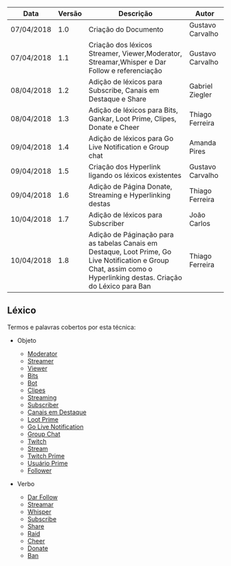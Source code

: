 |Data|Versão|Descrição|Autor|
|----|------|---------|-----|
|07/04/2018|1.0|Criação do Documento|Gustavo Carvalho|
|07/04/2018|1.1|Criação dos léxicos Streamer, Viewer,Moderator, Streamar,Whisper e Dar Follow e referenciação|Gustavo Carvalho|
|08/04/2018|1.2|Adição de léxicos para Subscribe, Canais em Destaque e Share|Gabriel Ziegler|
|08/04/2018|1.3|Adição de léxicos para Bits, Gankar, Loot Prime, Clipes, Donate e Cheer|Thiago Ferreira|
|09/04/2018|1.4|Adição de léxicos para Go Live Notification e Group chat|Amanda Pires|
|09/04/2018|1.5|Criação dos Hyperlink ligando os léxicos existentes|Gustavo Carvalho|
|09/04/2018|1.6|Adição de Página Donate, Streaming e Hyperlinking destas|Thiago Ferreira|
|10/04/2018|1.7|Adição de léxicos para Subscriber|João Carlos|
|10/04/2018|1.8|Adição de Páginação para as tabelas Canais em Destaque, Loot Prime, Go Live Notification e Group Chat, assim como o Hyperlinking destas. Criação do Léxico para Ban|Thiago Ferreira|

## Léxico
Termos e palavras cobertos por esta técnica:
* Objeto
  * [Moderator](https://github.com/gabrielziegler3/Requisitos-2018-1/wiki/L%C3%A9xico-Moderator)
  * [Streamer](https://github.com/gabrielziegler3/Requisitos-2018-1/wiki/L%C3%A9xico-Streamer)
  * [Viewer](https://github.com/gabrielziegler3/Requisitos-2018-1/wiki/Viewer)
  * [Bits](https://github.com/gabrielziegler3/Requisitos-2018-1/wiki/Bits)
  * [Bot](https://github.com/gabrielziegler3/Requisitos-2018-1/wiki/Bot)
  * [Clipes](https://github.com/gabrielziegler3/Requisitos-2018-1/wiki/Clipes)
  * [Streaming](https://github.com/gabrielziegler3/Requisitos-2018-1/wiki/Streaming)
  * [Subscriber](https://github.com/gabrielziegler3/Requisitos-2018-1/wiki/Subscriber)
  * [Canais em Destaque](https://github.com/gabrielziegler3/Requisitos-2018-1/wiki/Canais-em-Destaque)
  * [Loot Prime](https://github.com/gabrielziegler3/Requisitos-2018-1/wiki/Loot-Prime)
  * [Go Live Notification](https://github.com/gabrielziegler3/Requisitos-2018-1/wiki/Go-Live_Notification)
  * [Group Chat](https://github.com/gabrielziegler3/Requisitos-2018-1/wiki/Group-Chat)
  * [Twitch](https://github.com/gabrielziegler3/Requisitos-2018-1/wiki/Twitch)
  * [Stream](https://github.com/gabrielziegler3/Requisitos-2018-1/wiki/Stream)
  * [Twitch Prime](https://github.com/gabrielziegler3/Requisitos-2018-1/wiki/Twitch-Prime)
  * [Usuário Prime](https://github.com/gabrielziegler3/Requisitos-2018-1/wiki/Usuario-Prime)
  * [Follower](https://github.com/gabrielziegler3/Requisitos-2018-1/wiki/Follower)


* Verbo
  * [Dar Follow](https://github.com/gabrielziegler3/Requisitos-2018-1/wiki/Dar-Follow)
  * [Streamar](https://github.com/gabrielziegler3/Requisitos-2018-1/wiki/Streamar)
  * [Whisper](https://github.com/gabrielziegler3/Requisitos-2018-1/wiki/Whisper)
  * [Subscribe](https://github.com/gabrielziegler3/Requisitos-2018-1/wiki/Subscribe)
  * [Share](https://github.com/gabrielziegler3/Requisitos-2018-1/wiki/Share)
  * [Raid](https://github.com/gabrielziegler3/Requisitos-2018-1/wiki/Raid)
  * [Cheer](https://github.com/gabrielziegler3/Requisitos-2018-1/wiki/Cheer)
  * [Donate](https://github.com/gabrielziegler3/Requisitos-2018-1/wiki/Donate)
  * [Ban](https://github.com/gabrielziegler3/Requisitos-2018-1/wiki/Ban)